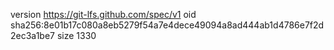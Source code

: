 version https://git-lfs.github.com/spec/v1
oid sha256:8e01b17c080a8eb5279f54a7e4dece49094a8ad444ab1d4786e7f2d2ec3a1be7
size 1330

